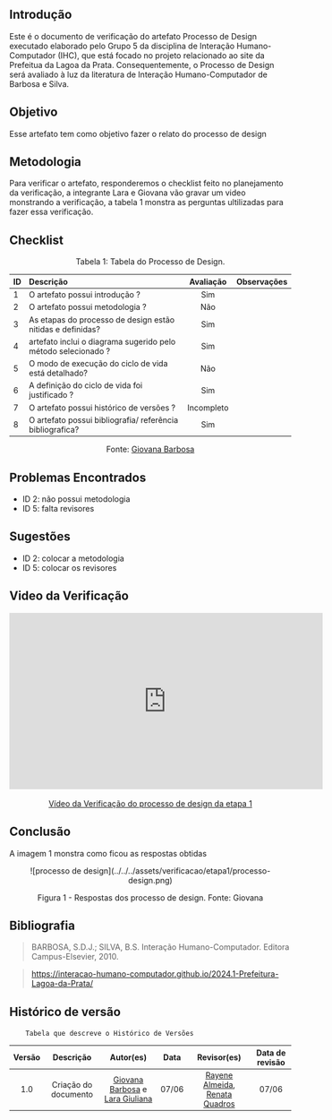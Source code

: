## Introdução
Este é o documento de verificação do artefato Processo de Design executado elaborado pelo Grupo 5 da disciplina de Interação Humano-Computador (IHC), que está focado no projeto relacionado ao site da Prefeitua da Lagoa da Prata. Consequentemente, o Processo de Design será avaliado à luz da literatura de Interação Humano-Computador de Barbosa e Silva.

## Objetivo 
Esse artefato tem como objetivo fazer o relato do processo de design

## Metodologia
Para verificar o artefato, responderemos o checklist feito no planejamento da verificação, a integrante Lara e Giovana vão gravar um video monstrando a verificação, a tabela 1 monstra as perguntas ultilizadas para fazer essa verificação.

## Checklist

<center>Tabela 1: Tabela do Processo de Design. </center> 

| __ID__ | __Descrição__ | __Avaliação__ | __Observações__ |
|:----------|:----------|:----------:| --------------------|
| 1 | O artefato possui introdução ?   | Sim  | |
| 2  | O artefato possui metodologia ?  | Não  | |
| 3  | As etapas do processo de design estão nitidas e definidas?  | Sim| |
| 4 |  artefato inclui o diagrama sugerido pelo método selecionado ?  | Sim  | |
| 5  | O modo de execução do ciclo de vida está detalhado?  | Não | |
| 6 | A definição do ciclo de vida foi justificado ?  | Sim | |
| 7  |  O artefato possui histórico de versões ?  | Incompleto | |
| 8  | O artefato possui bibliografia/ referência bibliografica?  | Sim | |

 <center>  <p>Fonte: <a href="https://github.com/gio221">Giovana Barbosa</a></p></center>

## Problemas Encontrados

* ID 2: não possui metodologia
* ID 5: falta revisores

## Sugestões
* ID 2: colocar a  metodologia
* ID 5: colocar os  revisores

## Video da Verificação

<p style="text-align: center"><iframe width="560" height="315" src="https://www.youtube.com/embed/KGquW7vsd-0 " title="YouTube video player" frameborder="0" allow="accelerometer; autoplay; clipboard-write; encrypted-media; gyroscope; picture-in-picture; web-share" referrerpolicy="strict-origin-when-cross-origin" allowfullscreen></iframe></p>
<p style="text-align: center"><a href="https://youtu.be/KGquW7vsd-0 " target="blanket">Vídeo da Verificação do processo de design da etapa 1</a></p>

## Conclusão
A imagem 1 monstra como ficou as respostas obtidas
<center>
![processo de design](../../../assets/verificacao/etapa1/processo-design.png)
<div align="center">
<p> Figura 1 - Respostas dos processo de design. Fonte: Giovana </p> 
</div></center>



## Bibliografia
> BARBOSA, S.D.J.; SILVA, B.S. Interação Humano-Computador. Editora Campus-Elsevier, 2010.

>  https://interacao-humano-computador.github.io/2024.1-Prefeitura-Lagoa-da-Prata/


## Histórico de versão
        Tabela que descreve o Histórico de Versões
|     Versão       |     Descrição      |      Autor(es)      | Data           |  Revisor(es)          |Data de revisão|
| :----------------------------------------------------------: | :-------------------------------: | :-------------------------------------------------: | :-------------------------------: |  :-------------------------------: | :-------------------------------: |
|1.0|Criação do documento|[Giovana Barbosa](https://github.com/gio221) e [Lara Giuliana](https://github.com/gravelylara)| 07/06| [Rayene Almeida](https://github.com/rayenealmeida), [Renata Quadros](https://github.com/Renatinha28)  | 07/06 |